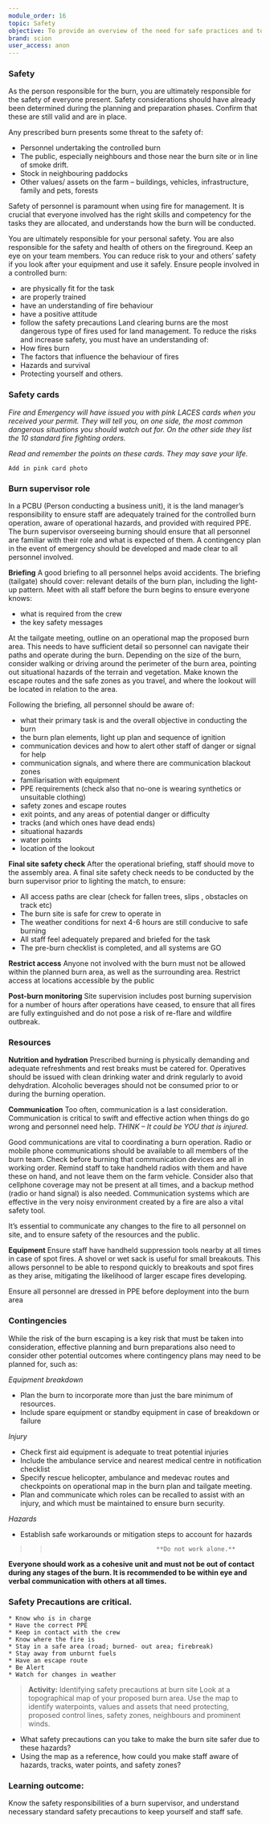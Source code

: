 ```yaml
---
module_order: 16
topic: Safety
objective: To provide an overview of the need for safe practices and to understand the role and responsibility for safety throughout the burn, as the burn supervisor.
brand: scion
user_access: anon
---
```


### Safety

As the person responsible for the burn, you are ultimately responsible for the safety of everyone present.
Safety considerations should have already been determined during the planning and preparation phases. Confirm that these are still valid and are in place.

Any prescribed burn presents some threat to the safety of:
*	Personnel undertaking the controlled burn
*	The public, especially neighbours and those near the burn site or in line of smoke drift.
*	Stock in neighbouring paddocks
*	Other values/ assets on the farm – buildings, vehicles, infrastructure, family and pets, forests

Safety of personnel is paramount when using fire for management. It is crucial that everyone involved has the right skills and competency for the tasks they are allocated, and understands how the burn will be conducted.

You are ultimately responsible for your personal safety. You are also responsible for the safety and health of others on the fireground. Keep an eye on your team members. 
You can reduce risk to your and others’ safety if you look after your equipment and use it safely. Ensure people involved in a controlled burn:
*	are physically fit for the task 
*	are properly trained 
*	have an understanding of fire behaviour 
*	have a positive attitude 
*	follow the safety precautions 
Land clearing burns are the most dangerous type of fires used for land management. To reduce the risks and increase safety, you must have an understanding of:
*	How fires burn
*	The factors that influence the behaviour of fires
*	Hazards and survival
*	Protecting yourself and others.

### Safety cards

_Fire and Emergency will have issued you with pink LACES cards when you received your permit. They will tell you, on one side, the most common dangerous situations you should watch out for. On the other side they list the 10 standard fire fighting orders._

_Read and remember the points on these cards. They may save your life._



`Add in pink card photo`

### Burn supervisor role


In a PCBU (Person conducting a business unit), it is the land manager’s responsibility to ensure staff are adequately trained for the controlled burn operation, aware of operational hazards, and provided with required PPE. The burn supervisor overseeing burning should ensure that all personnel are familiar with their role and what is expected of them. A contingency plan in the event of emergency should be developed and made clear to all personnel involved. 

**Briefing**
A good briefing to all personnel helps avoid accidents. The briefing (tailgate) should cover:
relevant details of the burn plan, including the light-up pattern. Meet with all staff before the burn begins to ensure everyone knows:
*	what is required from the crew
*	the key safety messages 

At the tailgate meeting, outline on an operational map the proposed burn area. This needs to have sufficient detail so personnel can navigate their paths and operate during the burn. Depending on the size of the burn, consider walking or driving around the perimeter of the burn area, pointing out situational hazards of the terrain and vegetation. Make known the escape routes and the safe zones as you travel, and where the lookout will be located in relation to the area. 

Following the briefing, all personnel should be aware of:
*	what their primary task is and the overall objective in conducting the burn
*	the burn plan elements, light up plan and sequence of ignition
*	communication devices and how to alert other staff of danger or signal for help
*	communication signals, and where there are communication blackout zones
*	familiarisation with equipment
*	PPE requirements (check also that no-one is wearing synthetics or unsuitable clothing)
*	safety zones and escape routes
*	exit points, and any areas of potential danger or difficulty
*	tracks (and which ones have dead ends)
*	situational hazards
*	water points
*	location of the lookout 
 
**Final site safety check**
After the operational briefing, staff should move to the assembly area. A final site safety check needs to be conducted by the burn supervisor prior to lighting the match, to ensure:
*	All access paths are clear (check for fallen trees, slips , obstacles on track etc)
*	The burn site is safe for crew to operate in
*	The weather conditions for next 4-6 hours are still conducive to safe burning
*	All staff feel adequately prepared and briefed for the task 
*	The pre-burn checklist is completed, and all systems are GO

**Restrict access**
Anyone not involved with the burn must not be allowed within the planned burn area, as well as the surrounding area. Restrict access at locations accessible by the public

**Post-burn monitoring**
Site supervision includes post burning supervision for a number of hours after operations have ceased, to ensure that all fires are fully extinguished and do not pose a risk of re-flare and wildfire outbreak.

### Resources

**Nutrition and hydration**
Prescribed burning is physically demanding and adequate refreshments and rest breaks must be catered for. Operatives should be issued with clean drinking water and drink regularly to avoid dehydration. Alcoholic beverages should not be consumed prior to or during the burning operation.

**Communication**
Too often, communication is a last consideration. Communication is critical to swift and effective action when things do go wrong and personnel need help.
_THINK – It could be YOU that is injured._

Good communications are vital to coordinating a burn operation. Radio or mobile phone communications should be available to all members of the burn team. Check before burning that communication devices are all in working order. Remind staff to take handheld radios with them and have these on hand, and not leave them on the farm vehicle. Consider also that cellphone coverage may not be present at all times, and a backup method (radio or hand signal) is also needed. Communication systems which are effective in the very noisy environment created by a fire are also a vital safety tool.

It’s essential to communicate any changes to the fire to all personnel on site, and to ensure safety of the resources and the public. 

**Equipment**
Ensure staff have handheld suppression tools nearby at all times in case of spot fires. A shovel or wet sack is useful for small breakouts. This allows personnel to be able to respond quickly to breakouts and spot fires as they arise, mitigating the likelihood of larger escape fires developing.

Ensure all personnel are dressed in PPE before deployment into the burn area

### Contingencies

While the risk of the burn escaping is a key risk that must be taken into consideration, effective planning and burn preparations also need to consider other potential outcomes where contingency plans may need to be planned for, such as: 

_Equipment breakdown_
*	Plan the burn to incorporate more than just the bare minimum of resources. 
*	Include spare equipment or standby equipment in case of breakdown or failure

_Injury_
*	Check first aid equipment is adequate to treat potential injuries
*	Include the ambulance service and nearest medical centre in notification checklist
*	Specify rescue helicopter, ambulance and medevac routes and checkpoints on operational map in the burn plan and tailgate meeting.
*	Plan and  communicate which roles can be recalled to assist with an injury, and which must be maintained to ensure burn security.

_Hazards_
*	Establish safe workarounds or mitigation steps to account for hazards

>>                                   **Do not work alone.**

**Everyone should work as a cohesive unit and must not be out of contact during any stages of the burn. It is recommended to be within eye and verbal communication with others at all times.**

### Safety Precautions are critical.

    * Know who is in charge
    * Have the correct PPE
    * Keep in contact with the crew
    * Know where the fire is
    * Stay in a safe area (road; burned- out area; firebreak)
    * Stay away from unburnt fuels
    * Have an escape route
    * Be Alert
    * Watch for changes in weather

>__Activity:__  Identifying safety precautions at burn site
Look at a topographical map of your proposed burn area. Use the map to identify waterpoints, values and assets that need protecting, proposed control lines, safety zones, neighbours and prominent winds. 
* What safety precautions can you take to make the burn site safer due to these hazards?
* Using the map as a reference, how could you make staff aware of hazards, tracks, water points, and safety zones?

### Learning outcome: 

Know the safety responsibilities of a burn supervisor, and understand necessary standard safety precautions to keep yourself and staff safe.


